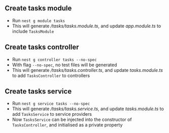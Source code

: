 ## Create tasks module
- Run `nest g module tasks`
- This will generate */tasks/tasks.module.ts*, and update *app.module.ts* to include `TasksModule` 

## Create tasks controller
- Run `nest g controller tasks --no-spec`
- With flag `--no-spec`, no test files will be generated
- This will generate */tasks/tasks.controller.ts*, and update *tasks.module.ts* to add `TasksController` to controllers 

## Create tasks service
- Run `nest g service tasks --no-spec`
- This will generate */tasks/tasks.service.ts*, and update *tasks.module.ts* to add `TasksService` to service providers
- Now `TasksService` can be injected into the constructor of `TasksController`, and initialised as a private property

